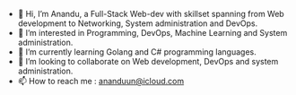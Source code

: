 - 👋 Hi, I’m Anandu, a Full-Stack Web-dev with skillset spanning from Web development to Networking, System administration and DevOps.
- 👀 I’m interested in Programming, DevOps, Machine Learning and System administration.
- 🌱 I’m currently learning Golang and C# programming languages.
- 💞️ I’m looking to collaborate on Web development, DevOps and system administration.
- 📫 How to reach me : ananduun@icloud.com

<!---
notyournormalcurry/notyournormalcurry is a ✨ special ✨ repository because its `README.md` (this file) appears on your GitHub profile.
You can click the Preview link to take a look at your changes.
--->
